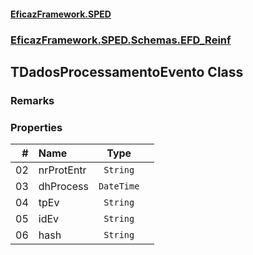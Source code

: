#### [EficazFramework.SPED](EficazFrameworkSPED.md 'EficazFramework SPED')
### [EficazFramework.SPED.Schemas.EFD_Reinf](EficazFramework.SPED.Schemas.EFD_Reinf.md 'EficazFramework.SPED.Schemas.EFD_Reinf')

## TDadosProcessamentoEvento Class

### Remarks
### Properties

| # | Name | Type | |
| ---: | :--- | :---: | :--- |
| 02 | nrProtEntr | `String` |  |
| 03 | dhProcess | `DateTime` |  |
| 04 | tpEv | `String` |  |
| 05 | idEv | `String` |  |
| 06 | hash | `String` |  |
